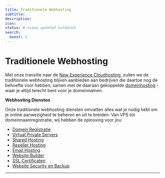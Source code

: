 ```yaml
---
title: Traditionele Webhosting
subtitle:  
description: 
icon: 
status: # nieuw updated outdated
search:
  boost: 2 
---
```


# Traditionele Webhosting

Met onze transitie naar de [New Experience Cloudhosting](/NE%20Cloudhosting/), zullen we de traditionele webhosting blijven aanbieden aan bedrijven die daartoe nog de behoefte voor hebben; samen met de daaraan gekoppelde [domeinhosting](https://www.web.omadudu.com) - waar je altijd terecht bent voor je domeinnamen.

**Webhosting Diensten**

Onze traditionele webhosting diensten omvatten alles wat je nodig hebt om je online aanwezigheid te beheren en uit te breiden. Van VPS tot domeinnaamregistratie, wij hebben de oplossing voor jou:

- [Domein Registratie](/Webhosting/Domein/)
- [Virtual Private Servers](/Webhosting/VPS/)
- [Shared Hosting](/Webhosting/Shared%20Hosting)
- [Reseller Hosting](/Webhosting/Reseller%20Hosting)
- [Email Hosting](/Webhosting/Email%20Hosting)
- [Website Builder](/Webhosting/Website%20Builder)
- [SSL Certificaten](/Webhosting/SSL%20Certificaten)
- [Website Security en Backup](/Webhosting/Website%20Security%20Backup)

---
